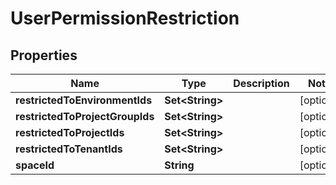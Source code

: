 

# UserPermissionRestriction


## Properties

Name | Type | Description | Notes
------------ | ------------- | ------------- | -------------
**restrictedToEnvironmentIds** | **Set&lt;String&gt;** |  |  [optional]
**restrictedToProjectGroupIds** | **Set&lt;String&gt;** |  |  [optional]
**restrictedToProjectIds** | **Set&lt;String&gt;** |  |  [optional]
**restrictedToTenantIds** | **Set&lt;String&gt;** |  |  [optional]
**spaceId** | **String** |  |  [optional]



